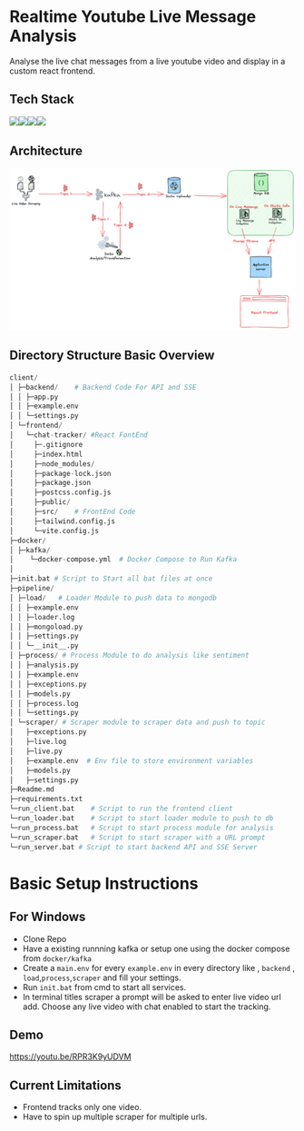 # Realtime Youtube Live Message Analysis
Analyse the live chat messages from a live youtube video and display in a custom react frontend.

## Tech Stack

<img src="https://cdn.jsdelivr.net/gh/devicons/devicon/icons/fastapi/fastapi-plain-wordmark.svg" height=100 /><img src="https://cdn.jsdelivr.net/gh/devicons/devicon/icons/apachekafka/apachekafka-original-wordmark.svg" height=100 /><img src="https://cdn.jsdelivr.net/gh/devicons/devicon/icons/mongodb/mongodb-original.svg" height=100 /><img src="https://cdn.jsdelivr.net/gh/devicons/devicon/icons/python/python-original.svg" height=100 />
         

## Architecture

!['Architecture Diagram'](/assets/Diagram.png)

## Directory Structure Basic Overview
```python
client/
│ ├─backend/    # Backend Code For API and SSE
│ │ ├─app.py
│ │ ├─example.env
│ │ └─settings.py
│ └─frontend/               
│   └─chat-tracker/ #React FontEnd
│     ├─.gitignore
│     ├─index.html
│     ├─node_modules/
│     ├─package-lock.json
│     ├─package.json
│     ├─postcss.config.js
│     ├─public/
│     ├─src/    # FrontEnd Code
│     ├─tailwind.config.js
│     └─vite.config.js
├─docker/
│ ├─kafka/
│    └─docker-compose.yml  # Docker Compose to Run Kafka
│
├─init.bat # Script to Start all bat files at once
├─pipeline/
│ ├─load/   # Loader Module to push data to mongodb
│ │ ├─example.env
│ │ ├─loader.log
│ │ ├─mongoload.py
│ │ ├─settings.py
│ │ └─__init__.py
│ ├─process/ # Process Module to do analysis like sentiment
│ │ ├─analysis.py
│ │ ├─example.env
│ │ ├─exceptions.py
│ │ ├─models.py
│ │ ├─process.log
│ │ └─settings.py
│ └─scraper/ # Scraper module to scraper data and push to topic
│   ├─exceptions.py
│   ├─live.log
│   ├─live.py
│   ├─example.env  # Env file to store environment variables
│   ├─models.py
│   ├─settings.py
├─Readme.md
├─requirements.txt
└─run_client.bat    # Script to run the frontend client
└─run_loader.bat    # Script to start loader module to push to db
└─run_process.bat   # Script to start process module for analysis
└─run_scraper.bat   # Script to start scraper with a URL prompt
└─run_server.bat # Script to start backend API and SSE Server

```

# Basic Setup Instructions

## For Windows
- Clone Repo
- Have a existing runnning kafka or setup one using the docker compose from `docker/kafka`
- Create a ``main.env`` for every `example.env` in every directory like , `backend` , `load`,`process`,`scraper` and fill your settings.
- Run `init.bat` from cmd to start all services.
- In terminal titles scraper a prompt will be asked to enter live video url add. Choose any live video with chat enabled to start the tracking.




## Demo

https://youtu.be/RPR3K9yUDVM


## Current Limitations
- Frontend tracks only one video.
- Have to spin up multiple scraper for multiple urls.





